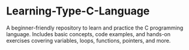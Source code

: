 # Learning-Type-C-Language
A beginner-friendly repository to learn and practice the C programming language. Includes basic concepts, code examples, and hands-on exercises covering variables, loops, functions, pointers, and more.
